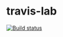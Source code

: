 # travis-lab

[![Build status](https://travis-ci.org/aLoi3/travis-lab.svg?master)](https://travis-ci.org/aLoi3)
